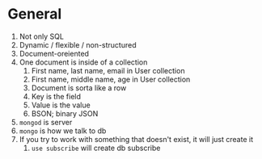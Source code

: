 # General
1. Not only SQL
2. Dynamic / flexible / non-structured
3. Document-oreiented
4. One document is inside of a collection
   1. First name, last name, email in User collection
   2. First name, middle name, age in User collection
   3. Document is sorta like a row
   4. Key is the field
   5. Value is the value
   6. BSON; binary JSON
5. `mongod` is server
6. `mongo` is how we talk to db
7. If you try to work with something that doesn't exist, it will just create it
   1. `use subscribe` will create db subscribe